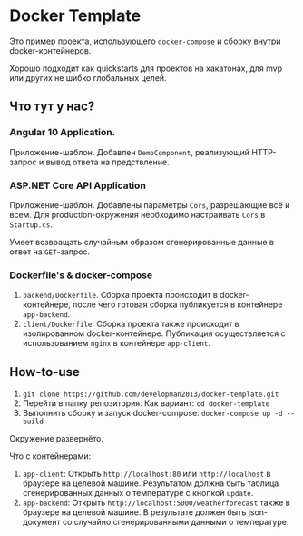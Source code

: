 # Docker Template
Это пример проекта, использующего `docker-compose` и сборку внутри docker-контейнеров.

Хорошо подходит как quickstarts для проектов на хакатонах, для mvp или других не шибко глобальных целей.

## Что тут у нас?
### Angular 10 Application.
Приложение-шаблон. Добавлен `DemoComponent`, реализующий HTTP-запрос и вывод ответа на предствление.

### ASP.NET Core API Application
Приложение-шаблон. Добавлены параметры `Cors`, разрешающие всё и всем. Для production-окружения необходимо настраивать `Cors` в `Startup.cs`.

Умеет возвращать случайным образом сгенерированные данные в ответ на `GET`-запрос.

### Dockerfile's & docker-compose
1. `backend/Dockerfile`. Сборка проекта происходит в docker-контейнере, после чего готовая сборка публикуется в контейнере `app-backend`.
2. `client/Dockerfile`. Сборка проекта также происходит в изолированном docker-контейнере. Публикация осуществляется с использованием `nginx` в контейнере `app-client`.

## How-to-use
1. `git clone https://github.com/developman2013/docker-template.git`
2. Перейти в папку репозитория. Как вариант: `cd docker-template`
2. Выполнить сборку и запуск docker-compose: `docker-compose up -d --build`

Окружение развернёто.

Что с контейнерами:

1. `app-client`: Открыть `http://localhost:80` или `http://localhost` в браузере на целевой машине. Результатом должна быть таблица сгенерированных данных о температуре с кнопкой `update`. 
2. `app-backend`: Открыть `http://localhost:5000/weatherforecast` также в браузере на целевой машине. В результате должен быть json-документ со случайно сгенерированными данными о температуре.
